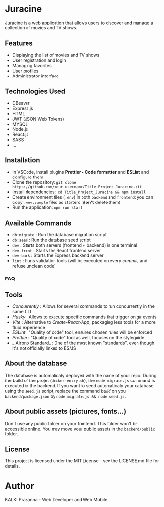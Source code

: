 # Juracine

Juracine is a web application that allows users to discover and manage a collection of movies and TV shows.

## Features

- Displaying the list of movies and TV shows
- User registration and login
- Managing favorites
- User profiles
- Administrator interface

## Technologies Used

- DBeaver
- Express.js
- HTML
- JWT (JSON Web Tokens)
- MYSQL
- Node.js
- React.js
- SASS
- ...

## Installation

- In VSCode, install plugins **Prettier - Code formatter** and **ESLint** and configure them
- Clone the repository: `git clone https://github.com/your_username/Title_Project_Juracine.git`
- Install dependencies : `cd Title_Project_Juracine && npm install`
- Create environment files (`.env`) in both `backend` and `frontend`: you can copy `.env.sample` files as starters (**don't** delete them)
- Run the application: `npm run start`

## Available Commands

- `db:migrate` : Run the database migration script
- `db:seed` : Run the database seed script
- `dev` : Starts both servers (frontend + backend) in one terminal
- `dev-front` : Starts the React frontend server
- `dev-back` : Starts the Express backend server
- `lint` : Runs validation tools (will be executed on every _commit_, and refuse unclean code)

### FAQ

## Tools

- _Concurrently_ : Allows for several commands to run concurrently in the same CLI
- _Husky_ : Allows to execute specific commands that trigger on _git_ events
- _Vite_ : Alternative to _Create-React-App_, packaging less tools for a more fluid experience
- _ESLint_ : "Quality of code" tool, ensures chosen rules will be enforced
- _Prettier_ : "Quality of code" tool as well, focuses on the styleguide
- _ Airbnb Standard_ : One of the most known "standards", even though it's not officially linked to ES/JS

## About the database

The database is automaticaly deployed with the name of your repo. During the build of the projet (`docker-entry.sh`), the `node migrate.js` command is executed in the backend. If you want to seed automaticaly your database using the `seed.js` script, replace the command _build_ on you `backend/package.json` by `node migrate.js && node seed.js`.

## About public assets (pictures, fonts...)

Don't use any public folder on your frontend. This folder won't be accessible online. You may move your public assets in the `backend/public` folder.

## License
This project is licensed under the MIT License - see the LICENSE.md file for details.

# Author
KALKI Prasanna - Web Developer and Web Mobile
